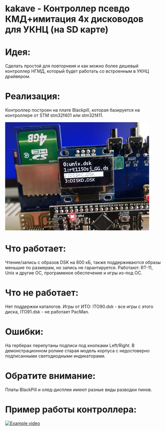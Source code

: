 # kakave - Контроллер псевдо КМД+имитация 4х дисководов для УКНЦ (на SD карте)

# Идея:
Сделать простой для повторнеия и как можно более дешевый контроллер НГМД, который будет работать со встроенным в УКНЦ драйвером.

# Реализация:
Контроллер построен на плате Blackpill, которая базируется на контроллере от STM stm32f401 или stm32f411.

![alt text](photo/example1.jpeg "Kakave")

# Что работает: 
Чтение/запись с образов DSK на 800 кБ, также поддерживаются образы меньшие по размерам, но запись не гарантируется.
Работают: RT-11, Unix и другие ОС, программное обеспечение и игры из-под ОС.

# Что не работает:
Нет поддержки каталогов.
Игры от ИТО: ITO90.dsk - все игры с этого диска, ITO91.dsk - не работает PacMan.

# Ошибки:
На герберах перепутаны подписи под кнопками Left/Right.
В демонстрационном ролике старая модель корпуса с недостоверно подписанными светодиодными индикаторами.

# Обратите внимание:
Платы BlackPill и олед-дисплеи имеют разные  виды разводки пинов.

# Пример работы контроллера:

[![Example video](https://img.youtube.com/vi/BQEt_0jdZwQ/0.jpg)](https://youtu.be/BQEt_0jdZwQ "Example video")

